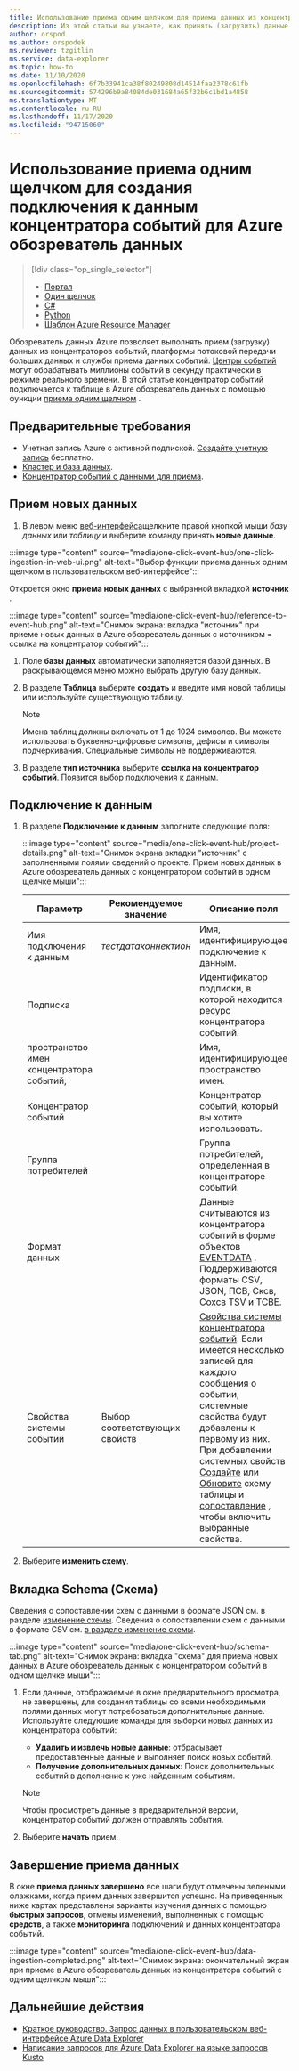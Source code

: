 ```yaml
---
title: Использование приема одним щелчком для приема данных из концентратора событий в обозреватель данных Azure.
description: Из этой статьи вы узнаете, как принять (загрузить) данные в Azure обозреватель данных из концентратора событий, используя интерфейс одним щелчком.
author: orspod
ms.author: orspodek
ms.reviewer: tzgitlin
ms.service: data-explorer
ms.topic: how-to
ms.date: 11/10/2020
ms.openlocfilehash: 6f7b33941ca38f80249808d14514faa2378c61fb
ms.sourcegitcommit: 574296b9a84084de031684a65f32b6c1bd1a4858
ms.translationtype: MT
ms.contentlocale: ru-RU
ms.lasthandoff: 11/17/2020
ms.locfileid: "94715060"
---
```

# <a name="use-one-click-ingestion-to-create-an-event-hub-data-connection-for-azure-data-explorer"></a>Использование приема одним щелчком для создания подключения к данным концентратора событий для Azure обозреватель данных

> [!div class="op_single_selector"]
> * [Портал](ingest-data-event-hub.md)
> * [Один щелчок](one-click-event-hub.md)
> * [C#](data-connection-event-hub-csharp.md)
> * [Python](data-connection-event-hub-python.md)
> * [Шаблон Azure Resource Manager](data-connection-event-hub-resource-manager.md)

Обозреватель данных Azure позволяет выполнять прием (загрузку) данных из концентраторов событий, платформы потоковой передачи больших данных и службы приема данных событий. [Центры событий](/azure/event-hubs/event-hubs-about) могут обрабатывать миллионы событий в секунду практически в режиме реального времени. В этой статье концентратор событий подключается к таблице в Azure обозреватель данных с помощью функции [приема одним щелчком](ingest-data-one-click.md) .

## <a name="prerequisites"></a>Предварительные требования

* Учетная запись Azure с активной подпиской. [Создайте учетную запись](https://azure.microsoft.com/free/?ref=microsoft.com&utm_source=microsoft.com&utm_medium=docs&utm_campaign=visualstudio) бесплатно.
* [Кластер и база данных](create-cluster-database-portal.md).
* [Концентратор событий с данными для приема](ingest-data-event-hub.md#create-an-event-hub).

## <a name="ingest-new-data"></a>Прием новых данных

1. В левом меню [веб-интерфейса](https://dataexplorer.azure.com/)щелкните правой кнопкой мыши *базу данных* или *таблицу* и выберите команду принять **новые данные**. 

:::image type="content" source="media/one-click-event-hub/one-click-ingestion-in-web-ui.png" alt-text="Выбор функции приема данных одним щелчком в пользовательском веб-интерфейсе":::

Откроется окно **приема новых данных** с выбранной вкладкой **источник** .

:::image type="content" source="media/one-click-event-hub/reference-to-event-hub.png" alt-text="Снимок экрана: вкладка &quot;источник&quot; при приеме новых данных в Azure обозреватель данных с источником = ссылка на концентратор событий":::

1. Поле **базы данных** автоматически заполняется базой данных. В раскрывающемся меню можно выбрать другую базу данных.

1. В разделе **Таблица** выберите **создать** и введите имя новой таблицы или используйте существующую таблицу. 

    > [!NOTE]
    > Имена таблиц должны включать от 1 до 1024 символов. Вы можете использовать буквенно-цифровые символы, дефисы и символы подчеркивания. Специальные символы не поддерживаются.

1. В разделе **тип источника** выберите **ссылка на концентратор событий**. Появится выбор подключения к данным.

## <a name="data-connection"></a>Подключение к данным

1. В разделе **Подключение к данным** заполните следующие поля:

    :::image type="content" source="media/one-click-event-hub/project-details.png" alt-text="Снимок экрана вкладки &quot;источник&quot; с заполненными полями сведений о проекте. Прием новых данных в Azure обозреватель данных с концентратором событий в одном щелчке мыши":::

    |**Параметр** | **Рекомендуемое значение** | **Описание поля**
    |---|---|---|
    | Имя подключения к данным | *тестдатаконнектион*  | Имя, идентифицирующее подключение к данным.
    | Подписка |      | Идентификатор подписки, в которой находится ресурс концентратора событий.  |
    | пространство имен концентратора событий; |  | Имя, идентифицирующее пространство имен. |
    | Концентратор событий |  | Концентратор событий, который вы хотите использовать. |
    | Группа потребителей |  | Группа потребителей, определенная в концентраторе событий. |
    | Формат данных | | Данные считываются из концентратора событий в форме объектов [EVENTDATA](/dotnet/api/microsoft.servicebus.messaging.eventdata?view=azure-dotnet) . Поддерживаются форматы CSV, JSON, ПСВ, Сксв, Сохсв TSV и ТСВЕ. |
    | Свойства системы событий | Выбор соответствующих свойств | [Свойства системы концентратора событий](/azure/service-bus-messaging/service-bus-amqp-protocol-guide#message-annotations). Если имеется несколько записей для каждого сообщения о событии, системные свойства будут добавлены к первому из них. При добавлении системных свойств [Создайте](kusto/management/create-table-command.md) или [Обновите](kusto/management/alter-table-command.md) схему таблицы и [сопоставление](kusto/management/mappings.md) , чтобы включить выбранные свойства. |

1. Выберите **изменить схему**.

## <a name="schema-tab"></a>Вкладка Schema (Схема)

Сведения о сопоставлении схем с данными в формате JSON см. в разделе [изменение схемы](one-click-ingestion-existing-table.md#edit-the-schema).
Сведения о сопоставлении схем с данными в формате CSV см. [в разделе изменение схемы](one-click-ingestion-new-table.md#edit-the-schema).

:::image type="content" source="media/one-click-event-hub/schema-tab.png" alt-text="Снимок экрана: вкладка &quot;схема&quot; для приема новых данных в Azure обозреватель данных с концентратором событий в одном щелчке мыши":::

1. Если данные, отображаемые в окне предварительного просмотра, не завершены, для создания таблицы со всеми необходимыми полями данных могут потребоваться дополнительные данные. Используйте следующие команды для выборки новых данных из концентратора событий:
    * **Удалить и извлечь новые данные**: отбрасывает предоставленные данные и выполняет поиск новых событий.
    * **Получение дополнительных данных**: Поиск дополнительных событий в дополнение к уже найденным событиям. 
    
    > [!NOTE]
    > Чтобы просмотреть данные в предварительной версии, концентратор событий должен отправлять события.
        
1. Выберите **начать** прием.

## <a name="complete-data-ingestion"></a>Завершение приема данных

В окне **приема данных завершено** все шаги будут отмечены зелеными флажками, когда прием данных завершится успешно. На приведенных ниже картах представлены варианты изучения данных с помощью **быстрых запросов**, отмены изменений, выполненных с помощью **средств**, а также **мониторинга** подключений и данных концентратора событий.

:::image type="content" source="media/one-click-event-hub/data-ingestion-completed.png" alt-text="Снимок экрана: окончательный экран при приеме в Azure обозреватель данных из концентратора событий с одним щелчком мыши":::

## <a name="next-steps"></a>Дальнейшие действия

* [Краткое руководство. Запрос данных в пользовательском веб-интерфейсе Azure Data Explorer](web-query-data.md)
* [Написание запросов для Azure Data Explorer на языке запросов Kusto](write-queries.md)

